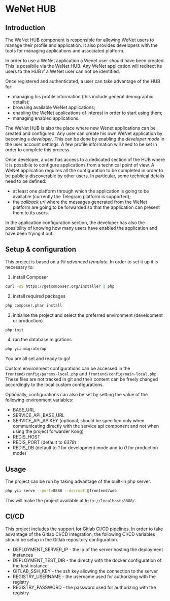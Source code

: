 # WeNet HUB

## Introduction

The WeNet HUB component is responsible for allowing WeNet users to manage their profile and application.
It also provides developers with the toots for managing applications and associated platform.

In order to use a WeNet application a Wenet user should have been created. 
This is possibile via the WeNet HUB. Any WeNet application will redirect its users to the HUB if a WeNet user can not be identified.

Once registered and authenticated, a user can take advantage of the HUB for:

* managing his profile information (this include general demographic details);
* browsing available WeNet applications;
* enabling the WeNet applications of interest in order to start using them;
* managing enabled applications.

The WeNet HUB is also the place where new Wenet applications can be created and configured.
Any user can create his own WeNet application by becoming a *developer*. 
This can be done by enabling the *developer mode* in the user account settings. 
A few profile information will need to be set in order to complete this process.

Once developer, a user has access to a dedicated section of the HUB where it is possibile to configure applications from a technical point of view.
A WeNet application requires all the configuration to be completed in order to be publicly discoverable by other users.
In particular, some technical details need to be defined:

* at least one platform through which the application is going to be available (currently the Telegram platform is supported);
* the *callback url* where the messages generated from the WeNet platform are going to be forwarded so that the application can present them to its users.

In the application configuration section, the developer has also the possibility of knowing how many users have enabled the application and have been trying it out.


## Setup & configuration

This project is based on a _Yii advanced template_.
In order to set it up it is necessary to:

1. install Composer

```bash
curl -sS https://getcomposer.org/installer | php
```

2. install required packages

```bash
php composer.phar install
```

3. initialise the project and select the preferred environment (development or production)

```bash
php init
```

4. run the database migrations

```bash
php yii migrate/up
```

You are all set and ready to go!

Custom environment configurations can be accessed in the `frontend/config/params-local.php` and `frontend/config/main-local.php`. These files are not tracked in git and their content can be freely changed accordingly to the local custom configurations.

Optionally, configurations can also be set by setting the value of the following environment variables:

* BASE_URL
* SERVICE_API_BASE_URL
* SERVICE_API_APIKEY (optional, should be specified only when communicating directly with the service api component and not when using the project forwarder Kong)
* REDIS_HOST
* REDIS_PORT (default to *6379*)
* REDIS_DB (default to *1* for development mode and to *0* for production mode)

## Usage

The project can be run by taking advantage of the built-in php server.

```bash
php yii serve --port=8888 --docroot @frontend/web
```

This will make the project available at `http://localhost:8888/`.


## CI/CD

This project includes the support for Gitlab CI/CD pipelines.
In order to take advantage of the Gitlab CI/CD integration, the following CI/CD variables should be setup in the Gitlab repository configuration.

* DEPLOYMENT_SERVER_IP - the ip of the server hosting the deployment instances
* DEPLOYMENT_TEST_DIR - the directly with the docker configuration of the test instance
* GITLAB_SSH_KEY - the ssh key allowing the connection to the server
* REGISTRY_USERNAME - the username used for authorizing with the registry
* REGISTRY_PASSWORD - the password used for authorizing with the registry
